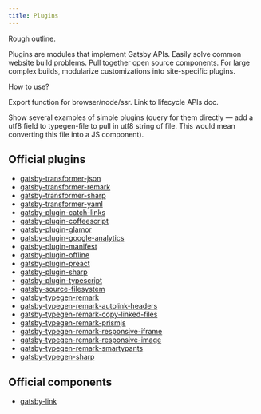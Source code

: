 ```yaml
---
title: Plugins
---
```


Rough outline.

Plugins are modules that implement Gatsby APIs. Easily solve common
website build problems. Pull together open source components. For large
complex builds, modularize customizations into site-specific plugins.

How to use?

Export function for browser/node/ssr. Link to lifecycle APIs doc.

Show several examples of simple plugins (query for them directly — add a
utf8 field to typegen-file to pull in utf8 string of file. This would
mean converting this file into a JS component).

## Official plugins

* [gatsby-transformer-json](/docs/packages/gatsby-transformer-json/)
* [gatsby-transformer-remark](/docs/packages/gatsby-transformer-remark/)
* [gatsby-transformer-sharp](/docs/packages/gatsby-transformer-sharp/)
* [gatsby-transformer-yaml](/docs/packages/gatsby-transformer-yaml/)
* [gatsby-plugin-catch-links](/docs/packages/gatsby-plugin-catch-links/)
* [gatsby-plugin-coffeescript](/docs/packages/gatsby-plugin-coffeescript/)
* [gatsby-plugin-glamor](/docs/packages/gatsby-plugin-glamor/)
* [gatsby-plugin-google-analytics](/docs/packages/gatsby-plugin-google-analytics/)
* [gatsby-plugin-manifest](/docs/packages/gatsby-plugin-manifest/)
* [gatsby-plugin-offline](/docs/packages/gatsby-plugin-offline/)
* [gatsby-plugin-preact](/docs/packages/gatsby-plugin-preact/)
* [gatsby-plugin-sharp](/docs/packages/gatsby-plugin-sharp/)
* [gatsby-plugin-typescript](/docs/packages/gatsby-plugin-typescript/)
* [gatsby-source-filesystem](/docs/packages/gatsby-source-filesystem/)
* [gatsby-typegen-remark](/docs/packages/gatsby-typegen-remark/)
* [gatsby-typegen-remark-autolink-headers](/docs/packages/gatsby-typegen-remark-autolink-headers/)
* [gatsby-typegen-remark-copy-linked-files](/docs/packages/gatsby-typegen-remark-copy-linked-files/)
* [gatsby-typegen-remark-prismjs](/docs/packages/gatsby-typegen-remark-prismjs/)
* [gatsby-typegen-remark-responsive-iframe](/docs/packages/gatsby-typegen-remark-responsive-iframe/)
* [gatsby-typegen-remark-responsive-image](/docs/packages/gatsby-typegen-remark-responsive-image/)
* [gatsby-typegen-remark-smartypants](/docs/packages/gatsby-typegen-remark-smartypants/)
* [gatsby-typegen-sharp](/docs/packages/gatsby-typegen-sharp/)

## Official components

* [gatsby-link](/docs/packages/gatsby-link/)
